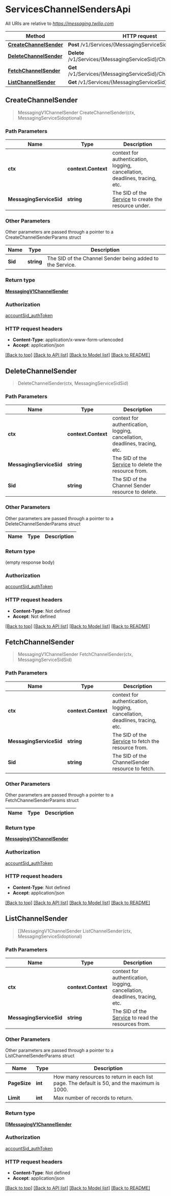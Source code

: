 # ServicesChannelSendersApi

All URIs are relative to *https://messaging.twilio.com*

Method | HTTP request | Description
------------- | ------------- | -------------
[**CreateChannelSender**](ServicesChannelSendersApi.md#CreateChannelSender) | **Post** /v1/Services/{MessagingServiceSid}/ChannelSenders | 
[**DeleteChannelSender**](ServicesChannelSendersApi.md#DeleteChannelSender) | **Delete** /v1/Services/{MessagingServiceSid}/ChannelSenders/{Sid} | 
[**FetchChannelSender**](ServicesChannelSendersApi.md#FetchChannelSender) | **Get** /v1/Services/{MessagingServiceSid}/ChannelSenders/{Sid} | 
[**ListChannelSender**](ServicesChannelSendersApi.md#ListChannelSender) | **Get** /v1/Services/{MessagingServiceSid}/ChannelSenders | 



## CreateChannelSender

> MessagingV1ChannelSender CreateChannelSender(ctx, MessagingServiceSidoptional)





### Path Parameters


Name | Type | Description
------------- | ------------- | -------------
**ctx** | **context.Context** | context for authentication, logging, cancellation, deadlines, tracing, etc.
**MessagingServiceSid** | **string** | The SID of the [Service](https://www.twilio.com/docs/chat/rest/service-resource) to create the resource under.

### Other Parameters

Other parameters are passed through a pointer to a CreateChannelSenderParams struct


Name | Type | Description
------------- | ------------- | -------------
**Sid** | **string** | The SID of the Channel Sender being added to the Service.

### Return type

[**MessagingV1ChannelSender**](MessagingV1ChannelSender.md)

### Authorization

[accountSid_authToken](../README.md#accountSid_authToken)

### HTTP request headers

- **Content-Type**: application/x-www-form-urlencoded
- **Accept**: application/json

[[Back to top]](#) [[Back to API list]](../README.md#documentation-for-api-endpoints)
[[Back to Model list]](../README.md#documentation-for-models)
[[Back to README]](../README.md)


## DeleteChannelSender

> DeleteChannelSender(ctx, MessagingServiceSidSid)





### Path Parameters


Name | Type | Description
------------- | ------------- | -------------
**ctx** | **context.Context** | context for authentication, logging, cancellation, deadlines, tracing, etc.
**MessagingServiceSid** | **string** | The SID of the [Service](https://www.twilio.com/docs/chat/rest/service-resource) to delete the resource from.
**Sid** | **string** | The SID of the Channel Sender resource to delete.

### Other Parameters

Other parameters are passed through a pointer to a DeleteChannelSenderParams struct


Name | Type | Description
------------- | ------------- | -------------

### Return type

 (empty response body)

### Authorization

[accountSid_authToken](../README.md#accountSid_authToken)

### HTTP request headers

- **Content-Type**: Not defined
- **Accept**: Not defined

[[Back to top]](#) [[Back to API list]](../README.md#documentation-for-api-endpoints)
[[Back to Model list]](../README.md#documentation-for-models)
[[Back to README]](../README.md)


## FetchChannelSender

> MessagingV1ChannelSender FetchChannelSender(ctx, MessagingServiceSidSid)





### Path Parameters


Name | Type | Description
------------- | ------------- | -------------
**ctx** | **context.Context** | context for authentication, logging, cancellation, deadlines, tracing, etc.
**MessagingServiceSid** | **string** | The SID of the [Service](https://www.twilio.com/docs/chat/rest/service-resource) to fetch the resource from.
**Sid** | **string** | The SID of the ChannelSender resource to fetch.

### Other Parameters

Other parameters are passed through a pointer to a FetchChannelSenderParams struct


Name | Type | Description
------------- | ------------- | -------------

### Return type

[**MessagingV1ChannelSender**](MessagingV1ChannelSender.md)

### Authorization

[accountSid_authToken](../README.md#accountSid_authToken)

### HTTP request headers

- **Content-Type**: Not defined
- **Accept**: application/json

[[Back to top]](#) [[Back to API list]](../README.md#documentation-for-api-endpoints)
[[Back to Model list]](../README.md#documentation-for-models)
[[Back to README]](../README.md)


## ListChannelSender

> []MessagingV1ChannelSender ListChannelSender(ctx, MessagingServiceSidoptional)





### Path Parameters


Name | Type | Description
------------- | ------------- | -------------
**ctx** | **context.Context** | context for authentication, logging, cancellation, deadlines, tracing, etc.
**MessagingServiceSid** | **string** | The SID of the [Service](https://www.twilio.com/docs/chat/rest/service-resource) to read the resources from.

### Other Parameters

Other parameters are passed through a pointer to a ListChannelSenderParams struct


Name | Type | Description
------------- | ------------- | -------------
**PageSize** | **int** | How many resources to return in each list page. The default is 50, and the maximum is 1000.
**Limit** | **int** | Max number of records to return.

### Return type

[**[]MessagingV1ChannelSender**](MessagingV1ChannelSender.md)

### Authorization

[accountSid_authToken](../README.md#accountSid_authToken)

### HTTP request headers

- **Content-Type**: Not defined
- **Accept**: application/json

[[Back to top]](#) [[Back to API list]](../README.md#documentation-for-api-endpoints)
[[Back to Model list]](../README.md#documentation-for-models)
[[Back to README]](../README.md)

